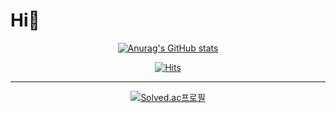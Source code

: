 # Hi👋

<div align = center>
  
  [![Anurag's GitHub stats](https://github-readme-stats.vercel.app/api?username=surpmh&show_icons=true&title_color=f7f5f5&text_color=f7f5f5&icon_color=f7f5f5&bg_color=DEG,facfcf,d9cfde,d2dae9&border_radius=10)](https://github.com/anuraghazra/github-readme-stats)
  
  [![Hits](https://hits.seeyoufarm.com/api/count/incr/badge.svg?url=https%3A%2F%2Fgithub.com%2FChoiAYeong&count_bg=%23F5E6EB&title_bg=%23FACFCF&icon=reverbnation.svg&icon_color=%23FEF0D6&title=hits&edge_flat=false)](https://hits.seeyoufarm.com)
  
  ***
  
  [![Solved.ac프로필](http://mazassumnida.wtf/api/v2/generate_badge?boj=cdd8816)](https://solved.ac/cdd8816)

</div>

<!--
**ChoiAYeong/ChoiAYeong** is a ✨ _special_ ✨ repository because its `README.md` (this file) appears on your GitHub profile.

Here are some ideas to get you started:

- 🔭 I’m currently working on ...
- 🌱 I’m currently learning ...
- 👯 I’m looking to collaborate on ...
- 🤔 I’m looking for help with ...
- 💬 Ask me about ...
- 📫 How to reach me: ...
- 😄 Pronouns: ...
- ⚡ Fun fact: ...
-->
